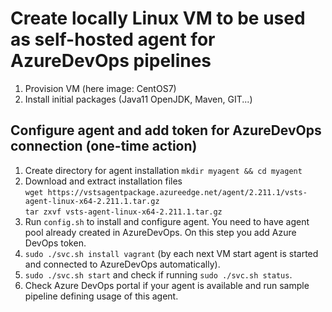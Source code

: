 # Create locally Linux VM to be used as self-hosted agent for AzureDevOps pipelines

1. Provision VM (here image: CentOS7)
2. Install initial packages (Java11 OpenJDK, Maven, GIT...)

## Configure agent and add token for AzureDevOps connection (one-time action)
1. Create directory for agent installation `mkdir myagent && cd myagent`
2. Download and extract installation files<br>
`wget https://vstsagentpackage.azureedge.net/agent/2.211.1/vsts-agent-linux-x64-2.211.1.tar.gz`<br>
`tar zxvf vsts-agent-linux-x64-2.211.1.tar.gz`
3. Run `config.sh` to install and configure agent. You need to have agent pool already created in AzureDevOps. On this step you add Azure DevOps token.
4. `sudo ./svc.sh install vagrant` (by each next VM start agent is started and connected to AzureDevOps automatically).
5. `sudo ./svc.sh start` and check if running `sudo ./svc.sh status`.
6. Check Azure DevOps portal if your agent is available and run sample pipeline defining usage of this agent.

<footer>  </footer>
